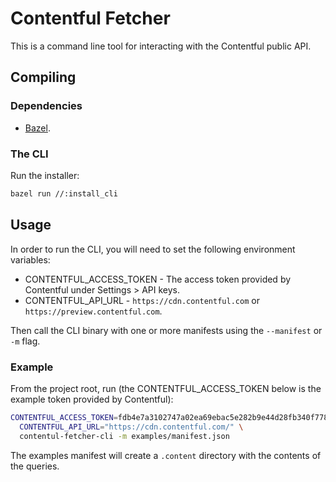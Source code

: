 # Contentful Fetcher

This is a command line tool for interacting with the Contentful public API.

## Compiling

### Dependencies

- [Bazel](https://docs.bazel.build/versions/master/install.html).

### The CLI

Run the installer:

```sh
bazel run //:install_cli
```

## Usage

In order to run the CLI, you will need to set the following environment variables:

- CONTENTFUL_ACCESS_TOKEN - The access token provided by Contentful under Settings > API keys.
- CONTENTFUL_API_URL - `https://cdn.contentful.com` or `https://preview.contentful.com`.

Then call the CLI binary with one or more manifests using the `--manifest` or `-m` flag.

### Example

From the project root, run (the CONTENTFUL_ACCESS_TOKEN below is the example token provided by
Contentful):

```sh
CONTENTFUL_ACCESS_TOKEN=fdb4e7a3102747a02ea69ebac5e282b9e44d28fb340f778a4f5e788625a61abe \
  CONTENTFUL_API_URL="https://cdn.contentful.com/" \
  contentul-fetcher-cli -m examples/manifest.json
```

The examples manifest will create a `.content` directory with the contents of the queries.

